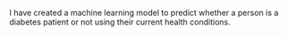 I have created a machine learning model to predict whether a person is a diabetes patient or not using their current health conditions.
